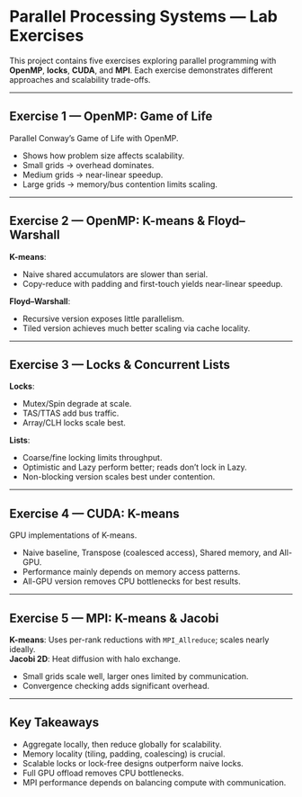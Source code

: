 # Parallel Processing Systems — Lab Exercises

This project contains five exercises exploring parallel programming with **OpenMP**, **locks**, **CUDA**, and **MPI**. Each exercise demonstrates different approaches and scalability trade-offs.

---

## Exercise 1 — OpenMP: Game of Life
Parallel Conway’s Game of Life with OpenMP.  
- Shows how problem size affects scalability.  
- Small grids → overhead dominates.  
- Medium grids → near-linear speedup.  
- Large grids → memory/bus contention limits scaling.

---

## Exercise 2 — OpenMP: K-means & Floyd–Warshall
**K-means**:  
- Naive shared accumulators are slower than serial.  
- Copy-reduce with padding and first-touch yields near-linear speedup.  

**Floyd–Warshall**:  
- Recursive version exposes little parallelism.  
- Tiled version achieves much better scaling via cache locality.

---

## Exercise 3 — Locks & Concurrent Lists
**Locks**:  
- Mutex/Spin degrade at scale.  
- TAS/TTAS add bus traffic.  
- Array/CLH locks scale best.  

**Lists**:  
- Coarse/fine locking limits throughput.  
- Optimistic and Lazy perform better; reads don’t lock in Lazy.  
- Non-blocking version scales best under contention.

---

## Exercise 4 — CUDA: K-means
GPU implementations of K-means.  
- Naive baseline, Transpose (coalesced access), Shared memory, and All-GPU.  
- Performance mainly depends on memory access patterns.  
- All-GPU version removes CPU bottlenecks for best results.

---

## Exercise 5 — MPI: K-means & Jacobi
**K-means**: Uses per-rank reductions with `MPI_Allreduce`; scales nearly ideally.  
**Jacobi 2D**: Heat diffusion with halo exchange.  
- Small grids scale well, larger ones limited by communication.  
- Convergence checking adds significant overhead.

---

## Key Takeaways
- Aggregate locally, then reduce globally for scalability.  
- Memory locality (tiling, padding, coalescing) is crucial.  
- Scalable locks or lock-free designs outperform naive locks.  
- Full GPU offload removes CPU bottlenecks.  
- MPI performance depends on balancing compute with communication.
